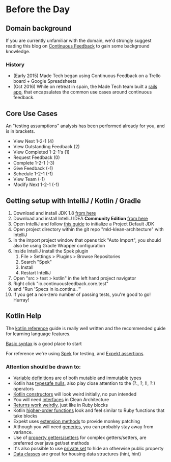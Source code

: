 # Before the Day
## Domain background

If you are currently unfamiliar with the domain, we'd strongly suggest reading this blog on [Continuous Feedback](https://www.madetech.com/blog/continuous-feedback) to gain some background knowledge.

### History

* (Early 2015) Made Tech began using Continuous Feedback on a Trello board + Google Spreadsheets
* (Oct 2016) While on retreat in spain, the Made Tech team built a [rails app](https://continuousfeedback.io), that encapsulates the common use cases around continuous feedback.

## Core Use Cases

An "testing assumptions" analysis has been performed already for you, and is in brackets.

- View Next 1-2-1 (4)
- View Outstanding Feedback (2)
- View Completed 1-2-1's (1)
- Request Feedback (0)
- Complete 1-2-1 (-3)
- Give Feedback (-1)
- Schedule 1-2-1 (-1)
- View Team (-1)
- Modify Next 1-2-1 (-1)

## Getting setup with IntelliJ / Kotlin / Gradle

1. Download and install JDK 1.8 [from here](http://www.oracle.com/technetwork/java/javase/downloads/jdk8-downloads-2133151.html)
2. Download and install IntelliJ IDEA **Community Edition** [from here](https://www.jetbrains.com/idea/download)
3. Open IntelliJ and follow [this guide](http://stackoverflow.com/a/31420120) to initialize a Project Default JDK
4. Open project directory within the git repo "mld-klean-architecture" with IntelliJ
5. In the import project window that opens tick "Auto Import", you should also be using Gradle Wrapper configuration
6. Inside IntelliJ install the Spek plugin
    1. File > Settings > Plugins > Browse Repositories
    2. Search "Spek"
    3. Install
    4. Restart IntelliJ
7. Open "src > test > kotlin" in the left hand project navigator
8. Right click "io.continuousfeedback.core.test" 
9. and "Run 'Specs in io.continu..'"
10. If you get a non-zero number of passing tests, you're good to go! Hurray!

## Kotlin Help

The [kotlin reference](https://kotlinlang.org/docs/reference/) guide is really well written and the recommended guide for learning language features.

[Basic syntax](https://kotlinlang.org/docs/reference/basic-syntax.html) is a good place to start

For reference we're using [Spek](http://spekframework.org/) for testing, and [Expekt assertions](https://github.com/winterbe/expekt).

### Attention should be drawn to:

* [Variable definitions](https://kotlinlang.org/docs/reference/basic-syntax.html#defining-local-variables) are of both mutable and immutable types
* Kotlin has [typesafe nulls](https://kotlinlang.org/docs/reference/null-safety.html#nullable-types-and-non-null-types), also play close attention to the (?., ?, !!, ?:) operators
* [Kotlin constructors](https://kotlinlang.org/docs/reference/classes.html#constructors) will look weird initially, no pun intended
* You will need [interfaces](https://kotlinlang.org/docs/reference/interfaces.html#interfaces) in Clean Architecture
* [Returns work weirdly](https://kotlinlang.org/docs/reference/returns.html#returns-and-jumps), just like in Ruby blocks
* Kotlin [higher-order functions](https://kotlinlang.org/docs/reference/lambdas.html#higher-order-functions) look and feel similar to Ruby functions that take blocks
* Expekt uses [extension methods](https://kotlinlang.org/docs/reference/extensions.html) to provide monkey patching 
* Although you will need [generics](https://kotlinlang.org/docs/reference/generics.html#generics), you can probably stay away from variance.
* Use of [property getters/setters](https://kotlinlang.org/docs/reference/properties.html#getters-and-setters) for complex getters/setters, are preferred over java get/set methods
* It's also possible to use [private set](https://kotlinlang.org/docs/reference/properties.html#getters-and-setters) to hide an otherwise public property
* [Data classes](https://kotlinlang.org/docs/reference/data-classes.html) are great for housing data structures (hint, hint)
